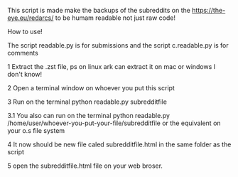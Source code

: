 This script is made make the backups of the subreddits on the https://the-eye.eu/redarcs/ to be humam readable not just raw code!

How to use!

The script readable.py is for submissions and the script c.readable.py is for comments

1 Extract the .zst file, ps on linux ark can extract it on mac or windows I don't know!

2 Open a terminal window on whoever you put this script

3 Run on the terminal python readable.py subredditfile

3.1 You also can run on the terminal python readable.py /home/user/whoever-you-put-your-file/subredditfile or the equivalent on your o.s file system

4 It now should be new file caled subredditfile.html in the same folder as the script

5 open the subredditfile.html file on your web broser.
